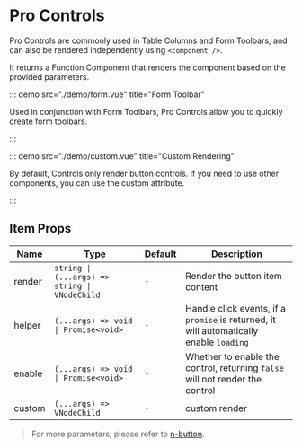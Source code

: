 # Pro Controls

Pro Controls are commonly used in Table Columns and Form Toolbars, and can also be rendered independently using `<component />`.

It returns a Function Component that renders the component based on the provided parameters.

<demo src="./demo/basic.vue" title="Basic" />

::: demo src="./demo/form.vue" title="Form Toolbar"

Used in conjunction with Form Toolbars, Pro Controls allow you to quickly create form toolbars.

:::


<demo src="./demo/table.vue" title="Table Controls" />

<demo src="./demo/table2.vue" title="Table Controls2" />

::: demo src="./demo/custom.vue" title="Custom Rendering"

By default, Controls only render button controls. If you need to use other components, you can use the custom attribute.

:::

## Item Props

| Name | Type | Default | Description |
| --- | --- | --- | --- |
| render | `string \| (...args) => string \| VNodeChild` | `-` | Render the button item content |
| helper | `(...args) => void \| Promise<void>` | `-` | Handle click events, if a `promise` is returned, it will automatically enable `loading` |
| enable | `(...args) => void \| Promise<void>` | `-` | Whether to enable the control, returning `false` will not render the control |
| custom | `(...args) => VNodeChild` | `-` | custom render |

> For more parameters, please refer to [n-button](https://www.naiveui.com/zh-CN/light/components/button).
